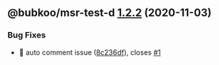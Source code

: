 ## @bubkoo/msr-test-d [1.2.2](https://github.com/bubkoo/monorepo-semantic-release/compare/@bubkoo/msr-test-d@1.2.1...@bubkoo/msr-test-d@1.2.2) (2020-11-03)


### Bug Fixes

* 🐛 auto comment issue ([8c236df](https://github.com/bubkoo/monorepo-semantic-release/commit/8c236dfd7ccd7d97129e0af86a2e664bfa5ca0d1)), closes [#1](https://github.com/bubkoo/monorepo-semantic-release/issues/1)
